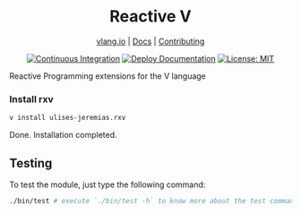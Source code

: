 <div align="center">
<h1>Reactive V</h1>

[vlang.io](https://vlang.io) |
[Docs](https://ulises-jeremias.github.io/rxv) |
[Contributing](https://github.com/ulises-jeremias/rxv/blob/main/CONTRIBUTING.md)

</div>
<div align="center">

[![Continuous Integration][workflowbadge]][workflowurl]
[![Deploy Documentation][deploydocsbadge]][deploydocsurl]
[![License: MIT][licensebadge]][licenseurl]

</div>

Reactive Programming extensions for the V language

### Install rxv

```sh
v install ulises-jeremias.rxv
```

Done. Installation completed.

## Testing

To test the module, just type the following command:

```sh
./bin/test # execute `./bin/test -h` to know more about the test command
```

[workflowbadge]: https://github.com/ulises-jeremias/rxv/actions/workflows/ci.yml/badge.svg
[deploydocsbadge]: https://github.com/ulises-jeremias/rxv/actions/workflows/deploy-docs.yml/badge.svg
[licensebadge]: https://img.shields.io/badge/License-MIT-blue.svg
[workflowurl]: https://github.com/ulises-jeremias/rxv/actions/workflows/ci.yml
[deploydocsurl]: https://github.com/ulises-jeremias/rxv/actions/workflows/deploy-docs.yml
[licenseurl]: https://github.com/ulises-jeremias/rxv/blob/main/LICENSE
